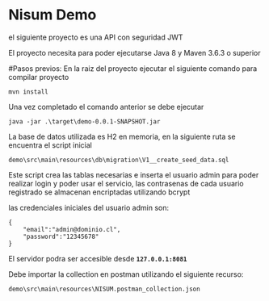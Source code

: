 # Nisum Demo
el siguiente proyecto es una API con seguridad JWT

El proyecto necesita para poder ejecutarse Java 8 y Maven 3.6.3 o superior

#Pasos previos: 
En la raiz del proyecto ejecutar el siguiente comando para compilar proyecto

```
mvn install
```

Una vez completado el comando anterior se debe ejecutar

```
java -jar .\target\demo-0.0.1-SNAPSHOT.jar
```

La base de datos utilizada es H2 en memoria, en la siguiente ruta se encuentra el script inicial
```
demo\src\main\resources\db\migration\V1__create_seed_data.sql
```

Este script crea las tablas necesarias e inserta el usuario admin para poder realizar login y poder usar el servicio,
las contrasenas de cada usuario registrado se almacenan encriptadas utilizando bcrypt

las credenciales iniciales del usuario admin son:

```
{
    "email":"admin@dominio.cl",
    "password":"12345678"
}
```

El servidor podra ser accesible desde **`127.0.0.1:8081`**

Debe importar la collection en postman utilizando el siguiente recurso:

```
demo\src\main\resources\NISUM.postman_collection.json
```
